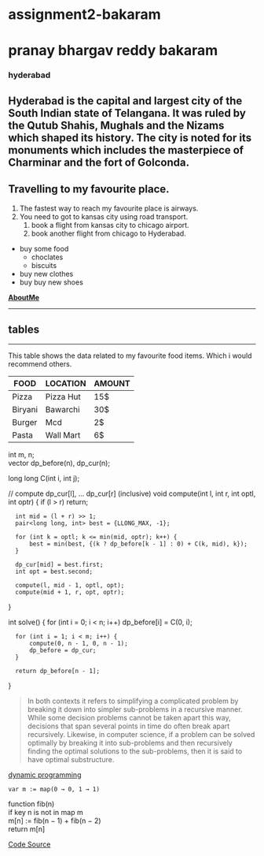 # assignment2-bakaram
# pranay bhargav reddy bakaram
### hyderabad
Hyderabad is the capital and largest city of the South Indian state of Telangana. It was ruled by the Qutub Shahis, Mughals and the Nizams which shaped its history. The city is noted for its monuments which includes the masterpiece of **Charminar** and the fort of **Golconda**.
---
## Travelling to my favourite place.
1. The fastest way to reach my favourite place is airways.
2. You need to got to kansas city using road transport.
   1. book a flight from kansas city to chicago airport.
   2. book another flight from chicago to Hyderabad.
* buy some food
  * choclates 
  * biscuits
* buy new clothes
* buy buy new shoes

**[AboutMe](AboutMe.md)**

---

## tables
---
This table shows the data related to my favourite food items. Which i would recommend others.

|FOOD|LOCATION|AMOUNT|
|---|---|---|
|Pizza|Pizza Hut|15$|
|Biryani|Bawarchi|30$|
|Burger|Mcd|2$|
|Pasta|Wall Mart|6$|



  int m, n;  
  vector<long long> dp_before(n), dp_cur(n);  

  long long C(int i, int j);

  // compute dp_cur[l], ... dp_cur[r] (inclusive)
  void compute(int l, int r, int optl, int optr) {
      if (l > r)
         return;

      int mid = (l + r) >> 1;
      pair<long long, int> best = {LLONG_MAX, -1};

      for (int k = optl; k <= min(mid, optr); k++) {
          best = min(best, {(k ? dp_before[k - 1] : 0) + C(k, mid), k});
      }

      dp_cur[mid] = best.first;
      int opt = best.second;

      compute(l, mid - 1, optl, opt);
      compute(mid + 1, r, opt, optr);
  }

  int solve() {
      for (int i = 0; i < n; i++)
          dp_before[i] = C(0, i);

      for (int i = 1; i < m; i++) {
          compute(0, n - 1, 0, n - 1);
          dp_before = dp_cur;
      }

      return dp_before[n - 1];
  }



  > In both contexts it refers to simplifying a complicated problem by breaking it down into simpler sub-problems in a recursive manner. While some decision problems cannot be taken apart this way, decisions that span several points in time do often break apart recursively. Likewise, in computer science, if a problem can be solved optimally by breaking it into sub-problems and then recursively finding the optimal solutions to the sub-problems, then it is said to have optimal substructure.

  [dynamic programming](https://en.wikipedia.org/wiki/Dynamic_programming)



    var m := map(0 → 0, 1 → 1)  
  function fib(n)  
      if key n is not in map m  
          m[n] := fib(n − 1) + fib(n − 2)  
      return m[n]  


[Code Source](https://en.wikipedia.org/wiki/Dynamic_programming)
